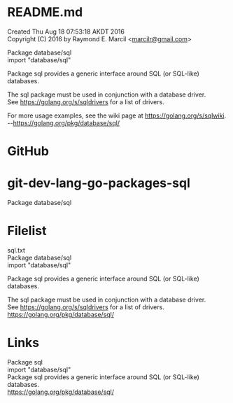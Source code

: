# README.md  
Created Thu Aug 18 07:53:18 AKDT 2016  
Copyright (C) 2016 by Raymond E. Marcil &lt;marcilr@gmail.com&gt;  


Package database/sql  
import "database/sql"  

Package sql provides a generic interface around SQL (or SQL-like) databases.  

The sql package must be used in conjunction with a database driver.  
See https://golang.org/s/sqldrivers for a list of drivers.  

For more usage examples, see the wiki page at https://golang.org/s/sqlwiki.  
--https://golang.org/pkg/database/sql/  

GitHub  
======  
# git-dev-lang-go-packages-sql  
Package database/sql  


Filelist
========
sql.txt  
  Package database/sql  
  import "database/sql"  

  Package sql provides a generic interface around SQL (or SQL-like) databases.  

  The sql package must be used in conjunction with a database driver.  
  See https://golang.org/s/sqldrivers for a list of drivers.
  https://golang.org/pkg/database/sql/  


Links  
=====  
Package sql  
import "database/sql"  
Package sql provides a generic interface around SQL (or SQL-like) databases.  
https://golang.org/pkg/database/sql/  
